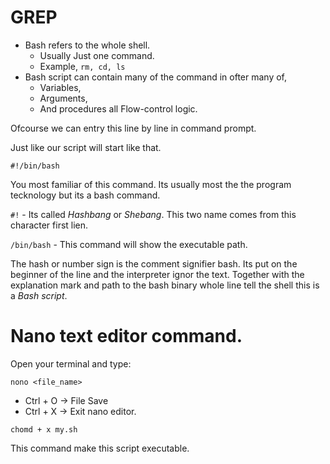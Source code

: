 # GREP

* Bash refers to the whole shell.
    - Usually Just one command.
    - Example, `rm, cd, ls`
* Bash script can contain many of the command in ofter many of,
    - Variables,
    - Arguments,
    - And procedures all Flow-control logic.

Ofcourse we can entry this line by line in command prompt.

Just like our script will start like that.

`#!/bin/bash`

You most familiar of this command. Its usually most the the program tecknology but its a bash command. 

`#!` - Its called *Hashbang* or *Shebang*. This two name comes from this character first lien.

`/bin/bash` - This command will show the executable path.

The hash or number sign is the comment signifier bash. Its put on the beginner of the line and the interpreter ignor the text. Together with the explanation mark and path to the bash binary whole line tell the shell this is a *Bash script*.

# Nano text editor command.

Open your terminal and type:

`nono <file_name>`

- Ctrl + O -> File Save
- Ctrl + X -> Exit nano editor.

`chomd + x my.sh`

This command make this script executable.